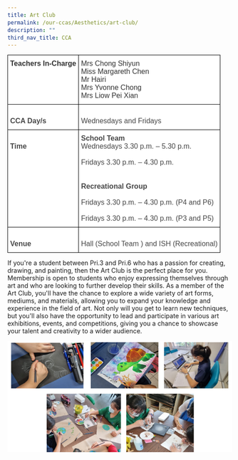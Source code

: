 ```yaml
---
title: Art Club
permalink: /our-ccas/Aesthetics/art-club/
description: ""
third_nav_title: CCA
---
```

<style type="text/css">
.tg  {border-collapse:collapse;border-spacing:0;}
.tg td{border-color:black;border-style:solid;border-width:1px;font-family:Arial, sans-serif;font-size:14px;
  overflow:hidden;padding:10px 5px;word-break:normal;}
.tg th{border-color:black;border-style:solid;border-width:1px;font-family:Arial, sans-serif;font-size:14px;
  font-weight:normal;overflow:hidden;padding:10px 5px;word-break:normal;}
.tg .tg-apdk{background-color:#FFF;color:#484848;font-size:16px;text-align:left;vertical-align:top}
.tg .tg-kwi2{background-color:#FFF;color:#323232;font-size:16px;font-weight:bold;text-align:left;vertical-align:top}
.tg .tg-b35l{background-color:#FFF;color:#323232;font-size:16px;text-align:left;vertical-align:top}
.tg .tg-z3yx{background-color:#FFF;color:#484848;font-size:16px;font-weight:bold;text-align:left;vertical-align:top}
</style>
<table class="tg">
<thead>
  <tr>
    <th class="tg-kwi2"><span style="font-weight:bold;color:#323232">Teachers In-Charge   </span></th>
    <th class="tg-b35l"><span style="font-weight:normal;color:#323232">Mrs Chong Shiyun</span><br><span style="font-weight:normal;color:#323232">Miss Margareth Chen</span><br><span style="font-weight:normal;color:#323232">Mr Hairi</span><br>Mrs Yvonne Chong<br>Mrs Liow Pei Xian<br></th>
  </tr>
</thead>
<tbody>
  <tr>
    <td class="tg-z3yx"><span style="font-weight:bold">   </span><br><span style="font-weight:bold">CCA Day/s   </span></td>
    <td class="tg-apdk"><br>Wednesdays   and Fridays   </td>
  </tr>
  <tr>
    <td class="tg-z3yx"><span style="font-weight:bold">   </span><br><span style="font-weight:bold">Time   </span></td>
    <td class="tg-apdk"><span style="font-weight:bold;font-style:inherit">School Team</span><br>Wednesdays 3.30 p.m. – 5.30 p.m.<br><br>Fridays 3.30 p.m. – 4.30 p.m.<br><br><br><span style="font-weight:bold;font-style:inherit">Recreational Group</span><br><br>Fridays 3.30 p.m. – 4.30 p.m. (P4 and P6)<br><br>Fridays 3.30 p.m. – 4.30 p.m. (P3 and P5)<br></td>
  </tr>
  <tr>
    <td class="tg-z3yx"><span style="font-weight:bold">   </span><br><span style="font-weight:bold">Venue   </span></td>
    <td class="tg-apdk">   <br>Hall   (School Team ) and ISH (Recreational)   </td>
  </tr>
</tbody>
</table>
	
If you're a student between Pri.3 and Pri.6 who has a passion for creating, drawing, and painting, then the Art Club is the perfect place for you. Membership is open to students who enjoy expressing themselves through art and who are looking to further develop their skills. As a member of the Art Club, you'll have the chance to explore a wide variety of art forms, mediums, and materials, allowing you to expand your knowledge and experience in the field of art. Not only will you get to learn new techniques, but you'll also have the opportunity to lead and participate in various art exhibitions, events, and competitions, giving you a chance to showcase your talent and creativity to a wider audience.

![](/images/Art%20(1).png)